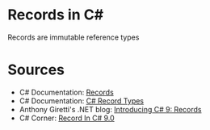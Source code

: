 # Records in C#
Records are immutable reference types 

# Sources
- C# Documentation: [Records](https://docs.microsoft.com/en-us/dotnet/csharp/language-reference/builtin-types/record)
- C# Documentation: [C# Record Types](https://docs.microsoft.com/en-us/dotnet/csharp/whats-new/tutorials/records)
- Anthony Giretti's .NET blog: [Introducing C# 9: Records](https://anthonygiretti.com/2020/06/17/introducing-c-9-records/)
- C# Corner: [Record In C# 9.0](https://www.c-sharpcorner.com/article/record-in-c-sharp-9-0/)
